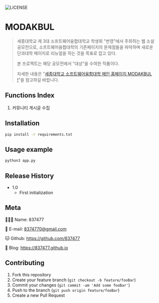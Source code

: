![LICENSE][LICENSE]

# MODAKBUL



> 세종대학교 제 3대 소프트웨어융합대학교 학생회 "번영"에서 주최하는 웹 소설 공모전으로, 소프트웨어융합대학의 기존페이지의 문제점들을 파악하며 새로운 단과대학 페이지로 리뉴얼을 하는 것을 목표로 잡고 있다.
>
> 본 프로젝트는 해당 공모전에서 "대상"을 수여한 작품이다.
>
> 자세한 내용은 "[세종대학교 소프트웨어융합대학 메인 홈페이지 MODAKBUL !](https://837477.github.io/posts/modakbul/post.html)"을 참고하길 바랍니다.



## Functions Index

1. 커뮤니티 게시글 수집



## Installation

```sh
pip install -r requirements.txt
```



## Usage example

```sh
python3 app.py
```



## Release History

* 1.0
    * First initialization



## Meta

🙋🏻‍♂️ Name: 837477

📧 E-mail: 8374770@gmail.com

🐱 Github: https://github.com/837477

📔 Blog: https://837477.github.io



## Contributing

1. Fork this repository
2. Create your feature branch (`git checkout -b feature/fooBar`)
3. Commit your changes (`git commit -am 'Add some fooBar'`)
4. Push to the branch (`git push origin feature/fooBar`)
5. Create a new Pull Request



<!-- Markdown link & img dfn's -->

[LICENSE]: https://img.shields.io/github/license/837477/raising_visitor_bot?style=flat-square
